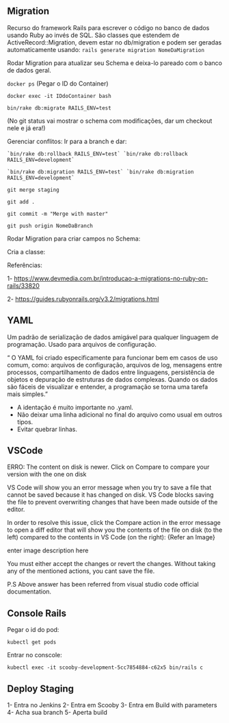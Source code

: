 ## Migration

Recurso do framework Rails para escrever o código no banco de dados usando Ruby ao invés de SQL. São classes que estendem de ActiveRecord::Migration, devem estar no db/migration e podem ser geradas automaticamente usando:
`rails generate migration NomeDaMigration`

Rodar Migration para atualizar seu Schema e deixa-lo pareado com o banco de dados geral.

  `docker ps` (Pegar o ID do Container)
  
  `docker exec -it IDdoContainer bash`
  
  `bin/rake db:migrate RAILS_ENV=test`
  
  (No git status vai mostrar o schema com modificações, dar um checkout nele e já era!)
  
  Gerenciar conflitos: Ir para a branch e dar:
  
    `bin/rake db:rollback RAILS_ENV=test` `bin/rake db:rollback RAILS_ENV=development`
    
    `bin/rake db:migration RAILS_ENV=test` `bin/rake db:migration RAILS_ENV=development`
  
  `git merge staging`
  
  `git add .`
  
  `git commit -m "Merge with master"`
  
  `git push origin NomeDaBranch`
  
Rodar Migration para criar campos no Schema:

Cria a classe:

  
Referências: 

1- https://www.devmedia.com.br/introducao-a-migrations-no-ruby-on-rails/33820

2- https://guides.rubyonrails.org/v3.2/migrations.html

## YAML

Um padrão de serialização de dados amigável para qualquer linguagem de programação. Usado para arquivos de configuração.

“ O YAML foi criado especificamente para funcionar bem em casos de uso comum, como: arquivos de configuração, arquivos 
de log, mensagens entre processos, compartilhamento de dados entre linguagens, persistência de objetos e depuração de estruturas de dados complexas. Quando os dados são fáceis de visualizar e entender, a programação se torna uma tarefa 
mais simples.”

* A identação é muito importante no .yaml.
* Não deixar uma linha adicional no final do arquivo como usual em outros tipos.
* Evitar quebrar linhas.

## VSCode

ERRO: The content on disk is newer. Click on Compare to compare your version with the one on disk

VS Code will show you an error message when you try to save a file that cannot be saved because it has changed on disk. VS Code blocks saving the file to prevent overwriting changes that have been made outside of the editor.

In order to resolve this issue, click the Compare action in the error message to open a diff editor that will show you the contents of the file on disk (to the left) compared to the contents in VS Code (on the right): {Refer an Image}

enter image description here

You must either accept the changes or revert the changes. Without taking any of the mentioned actions, you cant save the file.

P.S Above answer has been referred from visual studio code official documentation.

##  Console Rails

Pegar o id do pod:

`kubectl get pods` 

Entrar no conscole:

`kubectl exec -it scooby-development-5cc7854884-c62x5 bin/rails c`

## Deploy Staging

1- Entra no Jenkins
2- Entra em Scooby 
3- Entra em Build with parameters
4- Acha sua branch
5- Aperta build
